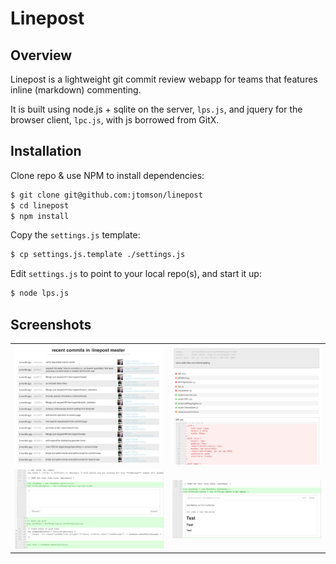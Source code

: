 Linepost
==============

## Overview

Linepost is a lightweight git commit review webapp for teams that features inline (markdown) commenting.

It is built using node.js + sqlite on the server, `lps.js`, and jquery for the browser client, `lpc.js`, with js borrowed from GitX.

## Installation

Clone repo & use NPM to install dependencies:

```bash
$ git clone git@github.com:jtomson/linepost
$ cd linepost
$ npm install
```
Copy the `settings.js` template:

```bash
$ cp settings.js.template ./settings.js
```

Edit `settings.js` to point to your local repo(s), and start it up:

```bash
$ node lps.js
```

## Screenshots

<table>
  <tr>
    <td><img width=300px src="https://github.com/jtomson/linepost/raw/master/screenshots/1.png" /></td>
    <td><img width=300px src="https://github.com/jtomson/linepost/raw/master/screenshots/2.png" /></td>
  <tr>
    <tr>
    <td><img width=300px src="https://github.com/jtomson/linepost/raw/master/screenshots/3.png" /></td>
    <td><img width=300px src="https://github.com/jtomson/linepost/raw/master/screenshots/4.png" /></td>
  <tr>
</table>
